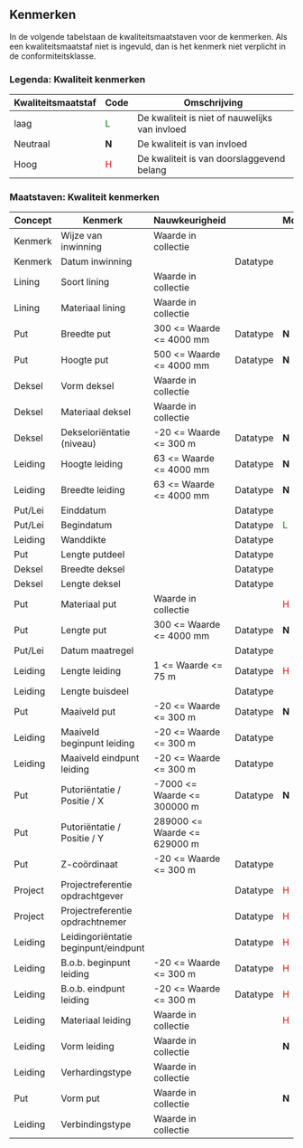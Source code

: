 ## Kenmerken ##
In de volgende tabelstaan de kwaliteitsmaatstaven voor de kenmerken. Als een kwaliteitsmaatstaf niet is ingevuld, dan is het kenmerk niet verplicht in de conformiteitsklasse. 

### Legenda: Kwaliteit kenmerken ###

<small>

Kwaliteitsmaatstaf | Code    | Omschrijving
-------------------|---------|-------------
laag               | <span style="color:green">L</span> | De kwaliteit is niet of nauwelijks van invloed
Neutraal           | **N**                              | De kwaliteit is van invloed
Hoog               | <span style="color:red">H</span>   | De kwaliteit is van doorslaggevend belang

</small>

### Maatstaven: Kwaliteit kenmerken ###

Concept       | Kenmerk                             | Nauwkeurigheid               |              | MdsPlan | MdsProj
--------------|-------------------------------------|------------------------------|--------------|---------|----------
Kenmerk       | Wijze van inwinning                 | Waarde in collectie
Kenmerk       | Datum inwinning                     |                              | Datatype
Lining        | Soort lining                        | Waarde in collectie          |
Lining        | Materiaal lining                    | Waarde in collectie          |
Put           | Breedte put                         | 300 <= Waarde <= 4000 mm     | Datatype     | **N**       | **N** 
Put           | Hoogte put                          | 500 <= Waarde <= 4000 mm     | Datatype     | **N** 
Deksel        | Vorm deksel                         | Waarde in collectie           
Deksel        | Materiaal deksel                    | Waarde in collectie
Deksel        | Dekseloriëntatie (niveau)           | -20 <= Waarde <= 300 m       | Datatype     | **N** 
Leiding       | Hoogte leiding                      | 63 <= Waarde <= 4000 mm      | Datatype     | **N**       | **N** 
Leiding       | Breedte leiding                     | 63 <= Waarde <= 4000 mm      | Datatype     | **N**       | **N** 
Put/Lei       | Einddatum                           |                              | Datatype
Put/Lei       | Begindatum                          |                              | Datatype     | <span style="color:green">L</span> | <span style="color:green">L</span> 
Leiding       | Wanddikte                           |                              | Datatype
Put           | Lengte putdeel                      |                              | Datatype
Deksel        | Breedte deksel                      |                              | Datatype
Deksel        | Lengte deksel                       |                              | Datatype
Put           | Materiaal put                       | Waarde in collectie          |              | <span style="color:red">H</span>   | <span style="color:red">H</span> 
Put           | Lengte put                          | 300 <= Waarde <= 4000 mm     | Datatype     | **N**       | **N** 
Put/Lei       | Datum maatregel                     |                              | Datatype
Leiding       | Lengte leiding                      | 1 <= Waarde <= 75 m          | Datatype     | <span style="color:red">H</span>   | <span style="color:red">H</span> 
Leiding       | Lengte buisdeel                     |                              | Datatype
Put           | Maaiveld put                        | -20 <= Waarde <= 300 m       | Datatype     | **N** 
Leiding       | Maaiveld beginpunt leiding          | -20 <= Waarde <= 300 m       | Datatype
Leiding       | Maaiveld eindpunt leiding           | -20 <= Waarde <= 300 m       | Datatype
Put           | Putoriëntatie / Positie / X         | -7000 <= Waarde <= 300000 m  | Datatype     | **N**       | **N** 
Put           | Putoriëntatie / Positie / Y         | 289000 <= Waarde <= 629000 m
Put           | Z-coördinaat                        | -20 <= Waarde <= 300 m       | Datatype
Project       | Projectreferentie opdrachtgever     |                              | Datatype     | <span style="color:red">H</span>   | <span style="color:red">H</span> 
Project       | Projectreferentie opdrachtnemer     |                              | Datatype     | <span style="color:red">H</span>   | <span style="color:red">H</span> 
Leiding       | Leidingoriëntatie beginpunt/eindpunt |                              | Datatype     | <span style="color:red">H</span>   | <span style="color:red">H</span>
Leiding       | B.o.b. beginpunt leiding            | -20 <= Waarde <= 300 m       | Datatype     | <span style="color:red">H</span>   | <span style="color:red">H</span> 
Leiding       | B.o.b. eindpunt leiding             | -20 <= Waarde <= 300 m       | Datatype     | <span style="color:red">H</span>   | <span style="color:red">H</span> 
Leiding       | Materiaal leiding                   | Waarde in collectie          |              | <span style="color:red">H</span>   | <span style="color:red">H</span> 
Leiding       | Vorm leiding                        | Waarde in collectie          |              | **N**       | **N** 
Leiding       | Verhardingstype                     | Waarde in collectie
Put           | Vorm put                            | Waarde in collectie          |              | **N**       | **N** 
Leiding       | Verbindingstype                     | Waarde in collectie

